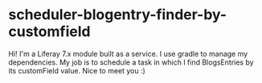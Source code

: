 # scheduler-blogentry-finder-by-customfield
Hi! I'm a Liferay 7.x module built as a service. I use gradle to manage my dependencies. My job is to schedule a task in which I find BlogsEntries by its customField value. Nice to meet you :)
